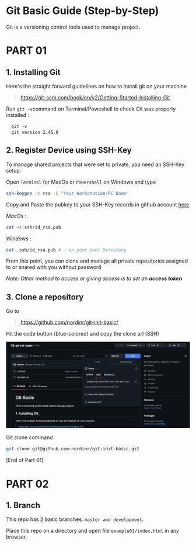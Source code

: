 # Git Basic Guide (Step-by-Step)

Git is a versioning control tools used to manage project.
# PART 01
## 1. Installing Git
Here's the straight forward guidelines on how to install git on your machine 
> https://git-scm.com/book/en/v2/Getting-Started-Installing-Git

Run `git -v`command on Terminal/Poweshell to check Git was properly installed :

      git -v
      git version 2.46.0
      
## 2. Register Device using SSH-Key 
To manage shared projects that were set to private, you need an SSH-Key setup.

Open `Terminal` for MacOs or `Powershell` on Windows and type

   ```bash
   ssh-keygen -t rsa -C "Your Workstation/PC Name"
   ```
Copy and Paste the pubkey to your SSH-Key records in github account [here](https://github.com/settings/keys)

   _MacOs :_
   ```bash
   cat ~/.ssh/id_rsa.pub
   ```
   _Windows :_
   ```bash
   cat .ssh/id_rsa.pub # - on your User Directory
   ```
From this point, you can clone and manage all private repositories assigned to or shared with you without password

_Note: Other method to access or giving access is to set an __access token___



## 3. Clone a repository
Go to 
> https://github.com/nordinr/git-init-basic/

Hit the code button (blue-colored) and copy the clone url (SSH)

![clone a project using ssh](./assets/clone.png)


Git clone command

   ```bash
   git clone git@github.com:nordinr/git-init-basic.git
   ```

 [End of Part 01]

# PART 02

## 1. Branch
This repo has 2 basic branches. `master and development`.

Place this repo on a directory and open file `example01/index.html` in any browser.